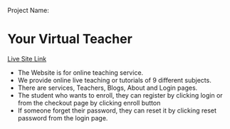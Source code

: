 Project Name:
# Your Virtual Teacher
[Live Site Link]()
- The Website is for online teaching service.
- We provide online live teaching or tutorials of 9 different subjects.
- There are services, Teachers, Blogs, About and Login pages.
- The student who wants to enroll, they can register by clicking login or from the checkout page by clicking enroll button
- If someone forget their password, they can reset it by clicking reset password from the login page.
